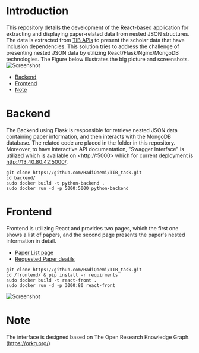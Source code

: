 # Introduction
This repository details the development of the React-based application for extracting and displaying paper-related data from nested JSON structures.
The data is extracted from  [TIB APIs](https://orkg.org/api/predicates/) to present the scholar data that have inclusion dependencies. This solution tries to address the challenge of presenting nested JSON data by utilizing React/Flask/Nginx/MongoDB technologies.  The Figure below illustrates the big picture and screenshots.
![Screenshot](image/screenshot.jpg)
- [Backend](#backend)
- [Frontend](#frontend)
- [Note](#note)

# Backend
The Backend using Flask is responsible for retrieve nested JSON data containing paper information, and then interacts with the MongoDB database. The related code are placed in the <backend> folder in this repository. Moreover, to have interactive API documentation, "Swagger Interface" is utilized which is available on <http://<hostname>:5000> which for current deployment is http://13.40.80.42:5000/.
```
git clone https://github.com/HadiQaemi/TIB_task.git
cd backend/ 
sudo docker build -t python-backend .
sudo docker run -d -p 5000:5000 python-backend
```
# Frontend
Frontend is utilizing React and provides two pages, which the first one shows a list of papers, and the second page presents the paper's nested information in detail.
- [Paper List page](http://18.169.190.3:3000)
- [Requested Paper deatils](http://18.169.190.3:3000/paper/R664252/)
```
git clone https://github.com/HadiQaemi/TIB_task.git
cd /frontend/ & pip install -r requirments
sudo docker build -t react-front .
sudo docker run -d -p 3000:80 react-front
```
![Screenshot](image/pages.jpg)
# Note
The interface is designed based on  The Open Research Knowledge Graph.(https://orkg.org/)  